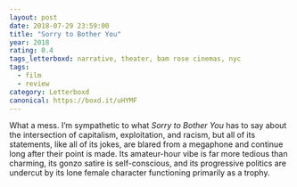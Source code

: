 ```yaml
---
layout: post 
date: 2018-07-29 23:59:00
title: "Sorry to Bother You"
year: 2018
rating: 0.4
tags_letterboxd: narrative, theater, bam rose cinemas, nyc
tags:
  - film
  - review
category: Letterboxd
canonical: https://boxd.it/uHYMF
---
```


What a mess. I’m sympathetic to what <cite>Sorry to Bother You</cite> has to say about the intersection of capitalism, exploitation, and racism, but all of its statements, like all of its jokes, are blared from a megaphone and continue long after their point is made. Its amateur-hour vibe is far more tedious than charming, its gonzo satire is self-conscious, and its progressive politics are undercut by its lone female character functioning primarily as a trophy.